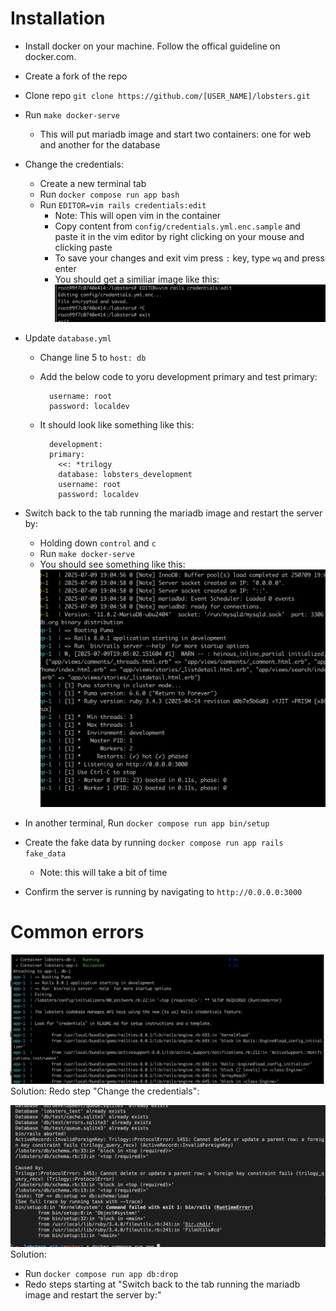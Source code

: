 # Installation

* Install docker on your machine. Follow the offical guideline on docker.com.
* Create a fork of the repo
* Clone repo `git clone https://github.com/[USER_NAME]/lobsters.git`
* Run `make docker-serve`
  * This will put mariadb image and start two containers: one for web and another for the database
* Change the credentials:
  * Create a new terminal tab
  * Run `docker compose run app bash`
  * Run `EDITOR=vim rails credentials:edit`
    * Note: This will open vim in the container
    * Copy content from `config/credentials.yml.enc.sample` and paste it in the vim editor by right clicking on your mouse and clicking paste
    * To save your changes and exit vim press `:` key, type `wq` and press enter
    * You should get a similiar image like this:
   ![sucessful vim](./vim_result.jpg)

* Update `database.yml`
  * Change line 5 to `host: db`
  * Add the below code to yoru development primary and test primary:

    ```
      username: root
      password: localdev
    ```

  * It should look like something like this:

    ```
      development:
      primary:
        <<: *trilogy
        database: lobsters_development
        username: root
        password: localdev
* Switch back to the tab running the mariadb image and restart the server by:
  * Holding down `control` and `c`
  * Run `make docker-serve`
  * You should see something like this:
  ![server output](./server_output.jpg)
* In another terminal, Run `docker compose run app bin/setup`
* Create the fake data by running `docker compose run app rails fake_data`
  * Note: this will take a bit of time
* Confirm the server is running by navigating to `http://0.0.0.0:3000`

# Common errors

![credential error](./credentials_error.jpg)
Solution: Redo step "Change the credentials":

![foreign key error](./foreign_key_error.jpg)
Solution:

* Run `docker compose run app db:drop`
* Redo steps starting at "Switch back to the tab running the mariadb image and restart the server by:"
